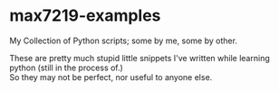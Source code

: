 # max7219-examples
My Collection of Python scripts; some by me, some by other.

These are pretty much stupid little snippets I've written while learning python (still in the process of.)   
So they may not be perfect, nor useful to anyone else.
